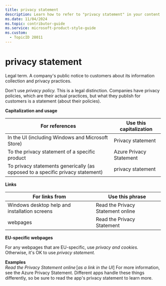 ```yaml
---
title: privacy statement
description: Learn how to refer to "privacy statement" in your content.
ms.date: 11/04/2024
ms.topic: contributor-guide
ms.service: microsoft-product-style-guide
ms.custom:
  - TopicID 28011
---
```



# privacy statement

Legal term. A company's public notice to customers about its information collection and privacy practices.

Don't use *privacy policy.* This is a legal distinction. Companies have privacy policies, which are their actual practices, but what they publish for customers is a statement (about their policies).

**Capitalization and usage**

| For references | Use this capitalization |
|----------------|--------------------------|
| In the UI (including Windows and Microsoft Store) | Privacy statement |
| To the privacy statement of a specific product | Azure Privacy Statement |
| To privacy statements generically (as opposed to a specific privacy statement) | privacy statement |

**Links**

| For links from | Use this phrase |
|----------------|-----------------|
| Windows desktop help and installation screens | Read the Privacy Statement online |
| webpages | Read the Privacy Statement |

**EU-specific webpages**

For any webpages that are EU-specific, use *privacy and cookies.* Otherwise, it's OK to use *privacy statement.*

**Examples**  
_Read the Privacy Statement online_ [*as a link in the UI*] For more information, see the Azure Privacy Statement. Different apps handle these things differently, so be sure to read the app's privacy statement to learn more.

